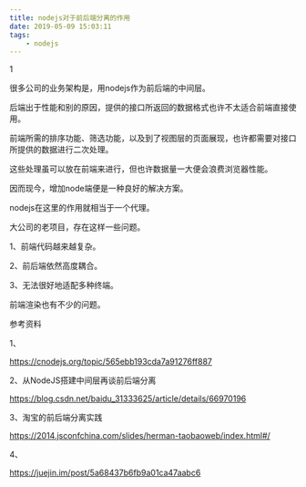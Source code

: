 ```yaml
---
title: nodejs对于前后端分离的作用
date: 2019-05-09 15:03:11
tags:
	- nodejs
---
```


1

很多公司的业务架构是，用nodejs作为前后端的中间层。

后端出于性能和别的原因，提供的接口所返回的数据格式也许不太适合前端直接使用。

前端所需的排序功能、筛选功能，以及到了视图层的页面展现，也许都需要对接口所提供的数据进行二次处理。

这些处理虽可以放在前端来进行，但也许数据量一大便会浪费浏览器性能。

因而现今，增加node端便是一种良好的解决方案。

nodejs在这里的作用就相当于一个代理。



大公司的老项目，存在这样一些问题。

1、前端代码越来越复杂。

2、前后端依然高度耦合。

3、无法很好地适配多种终端。



前端渲染也有不少的问题。





参考资料

1、

https://cnodejs.org/topic/565ebb193cda7a91276ff887

2、从NodeJS搭建中间层再谈前后端分离

https://blog.csdn.net/baidu_31333625/article/details/66970196

3、淘宝的前后端分离实践

https://2014.jsconfchina.com/slides/herman-taobaoweb/index.html#/

4、

https://juejin.im/post/5a68437b6fb9a01ca47aabc6